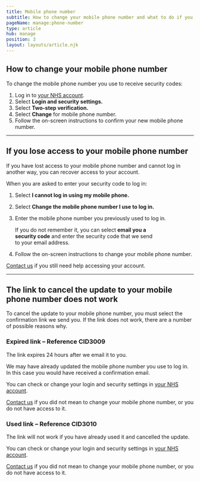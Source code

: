 ```yaml
---
title: Mobile phone number
subtitle: How to change your mobile phone number and what to do if you have problems.
pageName: manage:phone-number
type: article
hub: manage
position: 3
layout: layouts/article.njk
---
```


## How to change your mobile phone number

To change the mobile phone number you use to receive security codes:

1. Log in to [your NHS account](https://settings.login.nhs.uk/ 'your NHS account').
2. Select **Login and security settings.**
3. Select **Two-step verification.**
4. Select **Change** for mobile phone number.
5. Follow the on-screen instructions to confirm your new mobile phone number.

---

## If you lose access to your mobile phone number

If you have lost access to your mobile phone number and cannot log in another way, you can recover access to your account.

When you are asked to enter your security code to log in:

1. Select **I cannot log in using my mobile phone.**
2. Select **Change the mobile phone number I use to log in.**
3. Enter the mobile phone number you previously used to log in.

    <div class="nhsuk-details__text nhsuk-u-margin-top-4 nhsuk-u-margin-bottom-6" style="width: 80%;">
        <p>
            If you do not remember it, you can select <strong>email you a security code</strong> and enter the security code that we send to your email address.
        </p>
    </div>

4. Follow the on-screen instructions to change your mobile phone number.

[Contact us](/contact?error=CID3001 'Contact us') if you still need help accessing your account.

---

## The link to cancel the update to your mobile phone number does not work

To cancel the update to your mobile phone number, you must select the confirmation link we send you. If the link does not work, there are a number of possible reasons why.

### Expired link – Reference CID3009

The link expires 24 hours after we email it to you.

We may have already updated the mobile phone number you use to log in. In this case you would have received a confirmation email.

You can check or change your login and security settings in [your NHS account](https://settings.login.nhs.uk/ 'your NHS account').

[Contact us](/contact?error=CID3002 'Contact us') if you did not mean to change your mobile phone number, or you do not have access to it.

### Used link – Reference CID3010

The link will not work if you have already used it and cancelled the update.

You can check or change your login and security settings in [your NHS account](https://settings.login.nhs.uk/ 'your NHS account').

[Contact us](/contact?error=CID3003 'Contact us') if you did not mean to change your mobile phone number, or you do not have access to it.
